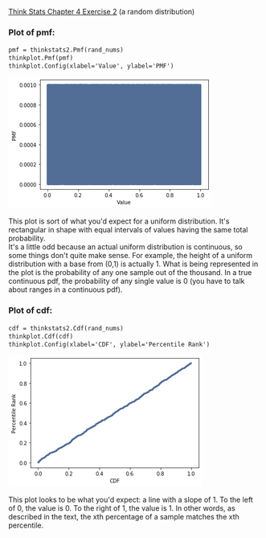 [Think Stats Chapter 4 Exercise 2](http://greenteapress.com/thinkstats2/html/thinkstats2005.html#toc41) (a random distribution)

### Plot of pmf:
```
pmf = thinkstats2.Pmf(rand_nums)
thinkplot.Pmf(pmf)
thinkplot.Config(xlabel='Value', ylabel='PMF')
```
![](4-2_1.png)

This plot is sort of what you'd expect for a uniform distribution. It's rectangular in shape with equal intervals of values having the same total probability.  
It's a little odd because an actual uniform distribution is continuous, so some things don't quite make sense. For example, the height of a uniform distribution with a base from (0,1) is actually 1. What is being represented in the plot is the probability of any one sample out of the thousand. In a true continuous pdf, the probability of any single value is 0 (you have to talk about ranges in a continuous pdf). 


### Plot of cdf:
```
cdf = thinkstats2.Cdf(rand_nums)
thinkplot.Cdf(cdf)
thinkplot.Config(xlabel='CDF', ylabel='Percentile Rank')
```
![](4-2_2.png)

This plot looks to be what you'd expect: a line with a slope of 1. To the left of 0, the value is 0. To the right of 1, the value is 1. In other words, as described in the text, the xth percentage of a sample matches the xth percentile. 
